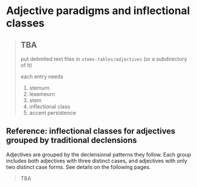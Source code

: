 # Adjective paradigms and inflectional classes


> ## TBA
>
> put delimited text files in `stems-tables/adjectives` (or a subdirectory of it)
>
> each entry needs 
>
> 1. stemurn
> 2. lexemeurn
> 3. stem
> 4. inflectional class
> 6. accent persistence



## Reference: inflectional classes for adjectives grouped by traditional declensions

Adjectives are grouped by the declensional patterns they follow. Each group includes both adjectives with three distinct cases, and adjectives with only two distinct case forms.  See  details on the following pages.

> TBA